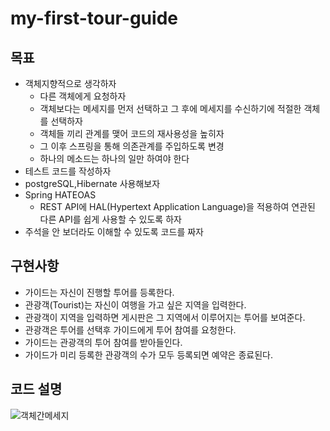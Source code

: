 # my-first-tour-guide

## 목표
* 객체지향적으로 생각하자
  * 다른 객체에게 요청하자
  * 객체보다는 메세지를 먼저 선택하고 그 후에 메세지를 수신하기에 적절한 객체를 선택하자
  * 객체들 끼리 관계를 맺어 코드의 재사용성을 높히자
  * 그 이후 스프링을 통해 의존관계를 주입하도록 변경
  * 하나의 메소드는 하나의 일만 하여야 한다 
* 테스트 코드를 작성하자
* postgreSQL,Hibernate 사용해보자  
* Spring HATEOAS 
  * REST API에 HAL(Hypertext Application Language)을 적용하여 연관된 다른 API를 쉽게 사용할 수 있도록 하자
* 주석을 안 보더라도 이해할 수 있도록 코드를 짜자

## 구현사항
* 가이드는 자신이 진행할 투어를 등록한다.
* 관광객(Tourist)는 자신이 여행을 가고 싶은 지역을 입력한다.
* 관광객이 지역을 입력하면 게시판은 그 지역에서 이루어지는 투어를 보여준다.
* 관광객은 투어를 선택후 가이드에게 투어 참여를 요청한다.
* 가이드는 관광객의 투어 참여를 받아들인다. 
* 가이드가 미리 등록한 관광객의 수가 모두 등록되면 예약은 종료된다. 

## 코드 설명
![객체간메세지](/MyFirstTourGuide/images/객체메세지.jpg)